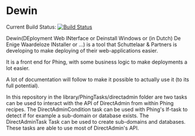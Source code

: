 Dewin
===========

Current Build Status:
[![Build Status](https://secure.travis-ci.org/rbrouwer/dewin.png)](http://travis-ci.org/rbrouwer/dewin)

Dewin(DEployment Web INterface or Deinstall Windows or (in Dutch) De Enige Waardeloze INstaller or ...) is a tool that Schuttelaar & Partners is developing to make deploying of their web-applications easier.

It is a front end for Phing, with some business logic to make deployments a lot easier.

A lot of documentation will follow to make it possible to actually use it (to its full potential).


In this repository in the library/PhingTasks/directadmin folder are two tasks can be used to interact with the API of DirectAdmin from within Phing recipes.
The DirectAdminCondition task can be used with Phing's If-task to detect if for example a sub-domain or database exists.
The DirectAdminTask Task can be used to create sub-domains and databases.
These tasks are able to use most of DirectAdmin's API.
